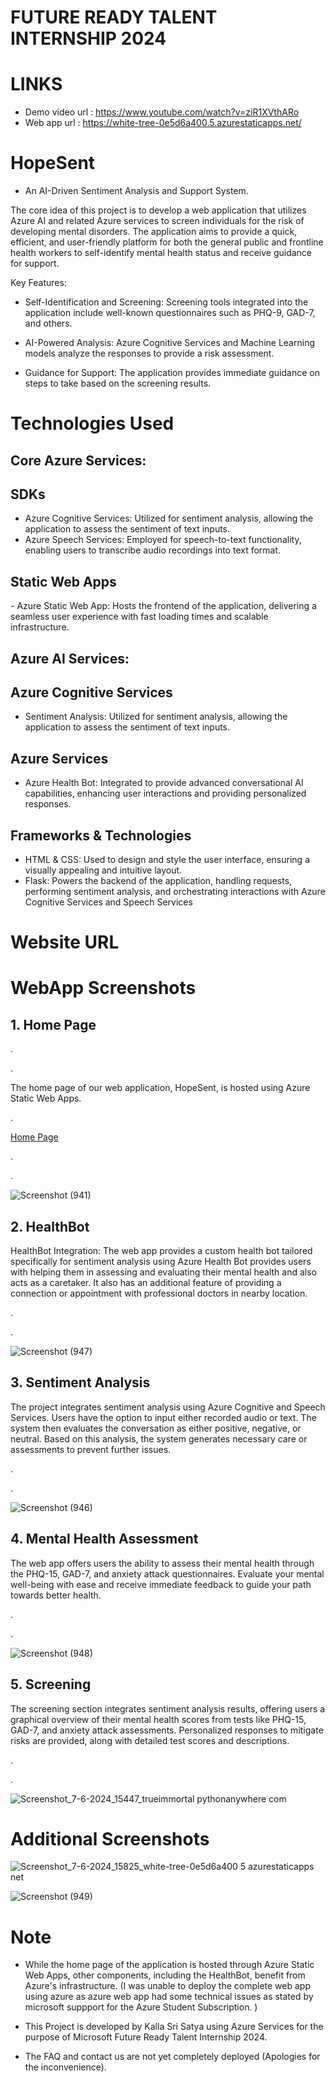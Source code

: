 # FUTURE READY TALENT INTERNSHIP 2024
# LINKS
- Demo video url : https://www.youtube.com/watch?v=ziR1XVthARo
- Web app url : https://white-tree-0e5d6a400.5.azurestaticapps.net/
# HopeSent
- An AI-Driven Sentiment Analysis and Support System.

The core idea of this project is to develop a web application that utilizes Azure AI and related Azure services to screen individuals for the risk of developing mental disorders. The application aims to provide a quick, efficient, and user-friendly platform for both the general public and frontline health workers to self-identify mental health status and receive guidance for support.

Key Features:

- Self-Identification and Screening:
Screening tools integrated into the application include well-known questionnaires such as PHQ-9, GAD-7, and others.

- AI-Powered Analysis:
Azure Cognitive Services and Machine Learning models analyze the responses to provide a risk assessment.

- Guidance for Support:
The application provides immediate guidance on steps to take based on the screening results.

# Technologies Used

<h2>Core Azure Services:</h2>
<h2>SDKs</h2>

- Azure Cognitive Services: Utilized for sentiment analysis, allowing the application to assess the sentiment of text inputs.
- Azure Speech Services: Employed for speech-to-text functionality, enabling users to transcribe audio recordings into text format.

<h2>Static Web Apps</h2>
- Azure Static Web App: Hosts the frontend of the application, delivering a seamless user experience with fast loading times and scalable infrastructure.

<h2>Azure AI Services:</h2>

<h2>Azure Cognitive Services</h2>

- Sentiment Analysis: Utilized for sentiment analysis, allowing the application to assess the sentiment of text inputs.

<h2>Azure Services</h2>

- Azure Health Bot: Integrated to provide advanced conversational AI capabilities, enhancing user interactions and providing personalized responses.

<h2>Frameworks & Technologies</h2>

- HTML & CSS: Used to design and style the user interface, ensuring a visually appealing and intuitive layout.
- Flask: Powers the backend of the application, handling requests, performing sentiment analysis, and orchestrating interactions with Azure Cognitive Services and Speech Services

# Website URL

  # WebApp Screenshots

<h2>1. Home Page</h2>
<p>.</p>
<p>.</p>
The home page of our web application, HopeSent, is hosted using Azure Static Web Apps. 
<p>.</p>
<a href="https://white-tree-0e5d6a400.5.azurestaticapps.net/">Home Page</a><br>
<p>.</p>
<p>.</p>
     
![Screenshot (941)](https://github.com/true-immortal/HopeSent/assets/154999228/fe45d9d3-e163-42a0-ba9b-4900e19aca56)

<h2>2. HealthBot</h2>
      HealthBot Integration: The web app provides a custom health bot tailored specifically for sentiment analysis using Azure Health Bot provides users with helping them in assessing and evaluating their mental health and also acts as a caretaker.
      It also has an additional feature of providing a connection or appointment with professional doctors in nearby location.
<p>.</p>
<p>.</p>

![Screenshot (947)](https://github.com/true-immortal/HopeSent/assets/154999228/faa2b93f-c9a8-4f36-a3fb-c5fb98ae6d39)

<h2>3. Sentiment Analysis</h2>
The project integrates sentiment analysis using Azure Cognitive and Speech Services. Users have the option to input either recorded audio or text. The system then evaluates the conversation as either positive, negative, or neutral. Based on this analysis, the system generates necessary care or assessments to prevent further issues.
<p>.</p>
<p>.</p>

![Screenshot (946)](https://github.com/true-immortal/HopeSent/assets/154999228/74bb5de0-1a25-4026-be9a-f060173d44e0)

<h2>4. Mental Health Assessment </h2>
The web app offers users the ability to assess their mental health through the PHQ-15, GAD-7, and anxiety attack questionnaires. Evaluate your mental well-being with ease and receive immediate feedback to guide your path towards better health.
<p>.</p>
<p>.</p>

![Screenshot (948)](https://github.com/true-immortal/HopeSent/assets/154999228/326a2034-dec3-4369-8428-d7a359a46cdc)

<h2>5. Screening</h2>
The screening section integrates sentiment analysis results, offering users a graphical overview of their mental health scores from tests like PHQ-15, GAD-7, and anxiety attack assessments. Personalized responses to mitigate risks are provided, along with detailed test scores and descriptions.
<p>.</p>
<p>.</p>

![Screenshot_7-6-2024_15447_trueimmortal pythonanywhere com](https://github.com/true-immortal/HopeSent/assets/154999228/a17aa310-2aa3-4f60-9b5e-41f5b1c6d921)


# Additional Screenshots


![Screenshot_7-6-2024_15825_white-tree-0e5d6a400 5 azurestaticapps net](https://github.com/true-immortal/HopeSent/assets/154999228/3f3204e4-d632-4ef2-8f7f-e57d29e2bbaa)



![Screenshot (949)](https://github.com/true-immortal/HopeSent/assets/154999228/c5cc406f-b138-429a-8bdd-7b0ea14130bc)


# Note
- While the home page of the application is hosted through Azure Static Web Apps, other components, including the HealthBot, benefit from Azure's infrastructure.
(I was unable to deploy the complete web app using azure as azure web app  had some technical issues as stated by microsoft suppport for the Azure Student Subscription. )

- This Project is developed by Kalla Sri Satya using Azure Services for the purpose of Microsoft Future Ready Talent Internship 2024.

- The FAQ and contact us are not yet completely deployed (Apologies for the inconvenience).

